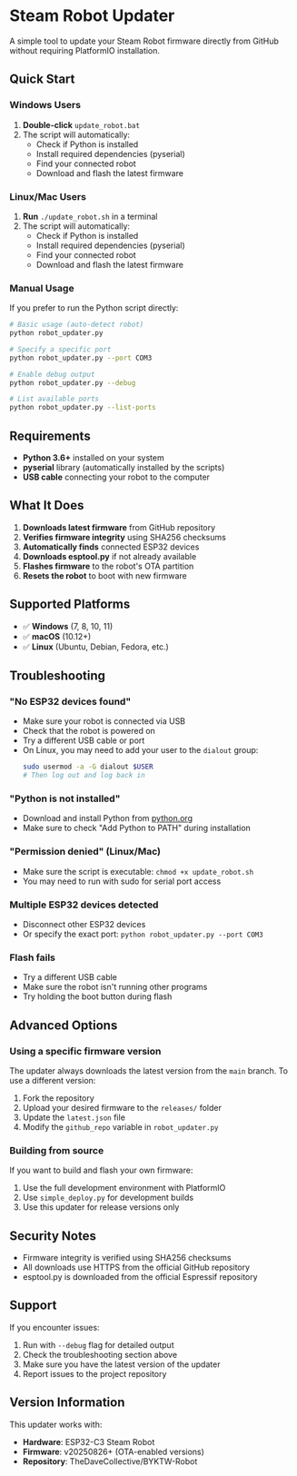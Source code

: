 # Steam Robot Updater

A simple tool to update your Steam Robot firmware directly from GitHub without requiring PlatformIO installation.

## Quick Start

### Windows Users
1. **Double-click** `update_robot.bat`
2. The script will automatically:
   - Check if Python is installed
   - Install required dependencies (pyserial)
   - Find your connected robot
   - Download and flash the latest firmware

### Linux/Mac Users
1. **Run** `./update_robot.sh` in a terminal
2. The script will automatically:
   - Check if Python is installed
   - Install required dependencies (pyserial)
   - Find your connected robot
   - Download and flash the latest firmware

### Manual Usage
If you prefer to run the Python script directly:

```bash
# Basic usage (auto-detect robot)
python robot_updater.py

# Specify a specific port
python robot_updater.py --port COM3

# Enable debug output
python robot_updater.py --debug

# List available ports
python robot_updater.py --list-ports
```

## Requirements

- **Python 3.6+** installed on your system
- **pyserial** library (automatically installed by the scripts)
- **USB cable** connecting your robot to the computer

## What It Does

1. **Downloads latest firmware** from GitHub repository
2. **Verifies firmware integrity** using SHA256 checksums
3. **Automatically finds** connected ESP32 devices
4. **Downloads esptool.py** if not already available
5. **Flashes firmware** to the robot's OTA partition
6. **Resets the robot** to boot with new firmware

## Supported Platforms

- ✅ **Windows** (7, 8, 10, 11)
- ✅ **macOS** (10.12+)
- ✅ **Linux** (Ubuntu, Debian, Fedora, etc.)

## Troubleshooting

### "No ESP32 devices found"
- Make sure your robot is connected via USB
- Check that the robot is powered on
- Try a different USB cable or port
- On Linux, you may need to add your user to the `dialout` group:
  ```bash
  sudo usermod -a -G dialout $USER
  # Then log out and log back in
  ```

### "Python is not installed"
- Download and install Python from [python.org](https://python.org)
- Make sure to check "Add Python to PATH" during installation

### "Permission denied" (Linux/Mac)
- Make sure the script is executable: `chmod +x update_robot.sh`
- You may need to run with sudo for serial port access

### Multiple ESP32 devices detected
- Disconnect other ESP32 devices
- Or specify the exact port: `python robot_updater.py --port COM3`

### Flash fails
- Try a different USB cable
- Make sure the robot isn't running other programs
- Try holding the boot button during flash

## Advanced Options

### Using a specific firmware version
The updater always downloads the latest version from the `main` branch. To use a different version:

1. Fork the repository
2. Upload your desired firmware to the `releases/` folder
3. Update the `latest.json` file
4. Modify the `github_repo` variable in `robot_updater.py`

### Building from source
If you want to build and flash your own firmware:

1. Use the full development environment with PlatformIO
2. Use `simple_deploy.py` for development builds
3. Use this updater for release versions only

## Security Notes

- Firmware integrity is verified using SHA256 checksums
- All downloads use HTTPS from the official GitHub repository
- esptool.py is downloaded from the official Espressif repository

## Support

If you encounter issues:

1. Run with `--debug` flag for detailed output
2. Check the troubleshooting section above
3. Make sure you have the latest version of the updater
4. Report issues to the project repository

## Version Information

This updater works with:
- **Hardware**: ESP32-C3 Steam Robot
- **Firmware**: v20250826+ (OTA-enabled versions)
- **Repository**: TheDaveCollective/BYKTW-Robot
